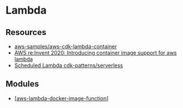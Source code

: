 Lambda
===

Resources
---

- [aws-samples/aws-cdk-lambda-container][1]
- [AWS re:Invent 2020: Introducing container image support for aws lambda][2]
- [Scheduled Lambda cdk-patterns/serverless][3]

<!-- Links -->
[1]: https://github.com/aws-samples/aws-cdk-lambda-container
[2]: https://www.youtube.com/watch?v=X-1xf-DbCBk
[3]: https://github.com/cdk-patterns/serverless/blob/main/the-scheduled-lambda/python/the_scheduled_lambda/the_scheduled_lambda_stack.py

Modules
---

- [[aws-lambda-docker-image-function]]

[//begin]: # "Autogenerated link references for markdown compatibility"
[aws-lambda-docker-image-function]: aws-lambda-docker-image-function.md "AWS Lambda Docker Image Function"
[//end]: # "Autogenerated link references"
